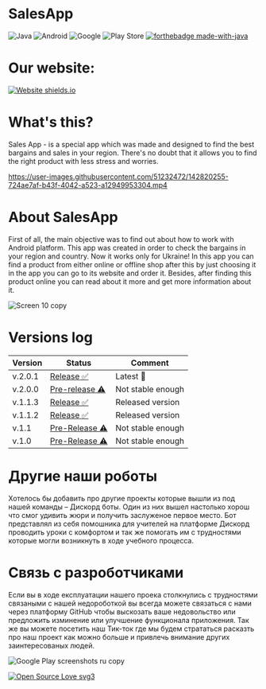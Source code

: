 #  SalesApp
![Java](https://img.shields.io/badge/java-%23ED8B00.svg?style=for-the-badge&logo=java&logoColor=white) ![Android](https://img.shields.io/badge/Android-3DDC84?style=for-the-badge&logo=android&logoColor=white) ![Google](https://img.shields.io/badge/google-4285F4?style=for-the-badge&logo=google&logoColor=white) ![Play Store](https://img.shields.io/badge/Google_Play-414141?style=for-the-badge&logo=google-play&logoColor=white) [![forthebadge made-with-java](http://ForTheBadge.com/images/badges/made-with-java.svg)](https://www.java.org/)



# Our website:
[![Website shields.io](https://img.shields.io/website-up-down-green-red/http/shields.io.svg)](https://spring-sales-s.herokuapp.com/)

# What's this?
Sales App - is a special app which was made and designed to find the best bargains and sales in your region. There's no doubt that it allows you to find the right product with less stress and worries.



https://user-images.githubusercontent.com/51232472/142820255-724ae7af-b43f-4042-a523-a12949953304.mp4


# About SalesApp
First of all, the main objective was to find out about how to work with Android platform.
This app was created in order to check the bargains in your region and country. Now it works only for Ukraine!
In this app you can find a product from either online or offline shop after this by just choosing it in the app you can go to its website and order it.
Besides, after finding this product online you can read about it more and get more information about it.

![Screen 10 copy](https://user-images.githubusercontent.com/51232472/142819489-13a9fddd-8fed-4164-bf4e-eed45eeb47dc.png)


# Versions log
| Version  | Status | Comment|
| --- | --- | ---|
| v.2.0.1 | [Release ✅](https://github.com/KotSSas/SalesApp/releases/tag/v2.0.1) | Latest 🦾 |
| v.2.0.0 | [Pre-release ⚠](https://github.com/KotSSas/SalesApp/releases/tag/v2.0.0)  | Not stable enough |
| v.1.1.3| [Release ✅](https://github.com/KotSSas/SalesApp/releases/tag/v1.1.3)  | Released version |
| v.1.1.2 | [Release ✅](https://github.com/KotSSas/SalesApp/releases/tag/v1.1.2)  | Released version |
| v.1.1 | [Pre-Release ⚠](https://github.com/KotSSas/SalesApp/releases/tag/v1.1)  | Not stable enough|
| v.1.0| [Pre-Release ⚠](https://github.com/KotSSas/SalesApp/releases/tag/v1.0)  | Not stable enough|

# Другие наши роботы
Хотелось бы добавить про другие проекты которые вышли из под нашей команды – Дискорд боты. Один из них вышел настолько хорош что смог удивить жюри и получить заслуженое первое место. Бот представлял из себя помошника для учителей на платформе Дискорд проводить уроки с комфортом и так же помогать им с трудностями которые могли возникнуть в ходе учебного процесса. 

# Связь с разроботчиками 
Если вы в ходе експлуатации нашего проека столкнулись с трудностями связаными с нашей недороботкой вы всегда можете связаться с нами через платформу GitHub чтобы выскозать ваше недовольство или предложить изминение или улучшение функционала приложения. Так же вы можете посетить наш Тик-ток где мы будем стрататься расказть про наш проект как можно больше и привлечь внимание других заинтересованых людей.



![Google Play screenshots  ru  copy](https://user-images.githubusercontent.com/51232472/152702266-bf3c8d64-8800-4bce-9071-a4462d323d8b.png)

[![Open Source Love svg3](https://badges.frapsoft.com/os/v3/open-source.svg?v=103)](https://github.com/KotSSas/SalesApp)

